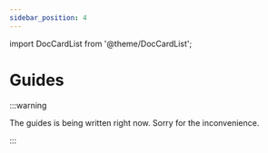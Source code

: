 ```yaml
---
sidebar_position: 4
---
```


import DocCardList from '@theme/DocCardList';

# Guides

:::warning

The guides is being written right now. Sorry for the inconvenience.

:::

<DocCardList className="DocCardList--no-description"/>